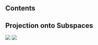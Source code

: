 ## Contents

## Projection onto Subspaces

![](/img/cartoons/math235/math-235-projection-onto-subspaces-1.jpg)
![](/img/cartoons/math235/math-235-projection-onto-subspaces-2.jpg)
